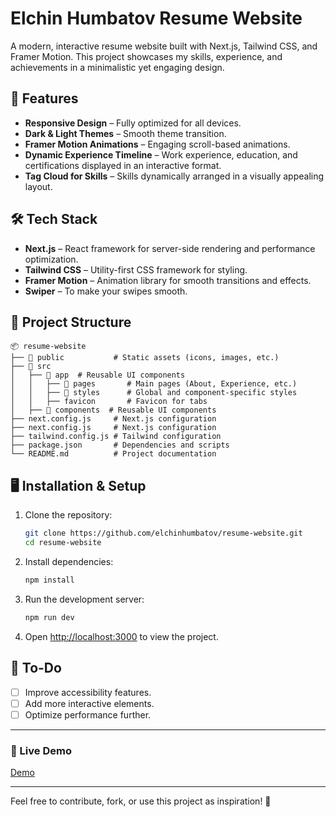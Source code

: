 # Elchin Humbatov Resume Website

A modern, interactive resume website built with Next.js, Tailwind CSS, and Framer Motion. This project showcases my skills, experience, and achievements in a minimalistic yet engaging design.

## 🚀 Features
- **Responsive Design** – Fully optimized for all devices.
- **Dark & Light Themes** – Smooth theme transition.
- **Framer Motion Animations** – Engaging scroll-based animations.
- **Dynamic Experience Timeline** – Work experience, education, and certifications displayed in an interactive format.
- **Tag Cloud for Skills** – Skills dynamically arranged in a visually appealing layout.

## 🛠️ Tech Stack
- **Next.js** – React framework for server-side rendering and performance optimization.
- **Tailwind CSS** – Utility-first CSS framework for styling.
- **Framer Motion** – Animation library for smooth transitions and effects.
- **Swiper** – To make your swipes smooth.

## 📂 Project Structure
```
📦 resume-website
├── 📂 public           # Static assets (icons, images, etc.)
├── 📂 src
│   ├── 📂 app  # Reusable UI components
│   │   ├── 📂 pages       # Main pages (About, Experience, etc.)
│   │   ├── 📂 styles      # Global and component-specific styles
│   │   ├── favicon       # Favicon for tabs
│   ├── 📂 components  # Reusable UI components
├── next.config.js     # Next.js configuration
├── next.config.js     # Next.js configuration
├── tailwind.config.js # Tailwind configuration
├── package.json       # Dependencies and scripts
└── README.md          # Project documentation
```

## 🖥️ Installation & Setup
1. Clone the repository:
   ```bash
   git clone https://github.com/elchinhumbatov/resume-website.git
   cd resume-website
   ```
2. Install dependencies:
   ```bash
   npm install
   ```
3. Run the development server:
   ```bash
   npm run dev
   ```
4. Open [http://localhost:3000](http://localhost:3000) to view the project.

## 📌 To-Do
- [ ] Improve accessibility features.
- [ ] Add more interactive elements.
- [ ] Optimize performance further.

---

### 🎯 Live Demo
[Demo](https://elchinhumbatov.vercel.app/)

---

Feel free to contribute, fork, or use this project as inspiration! 🚀

